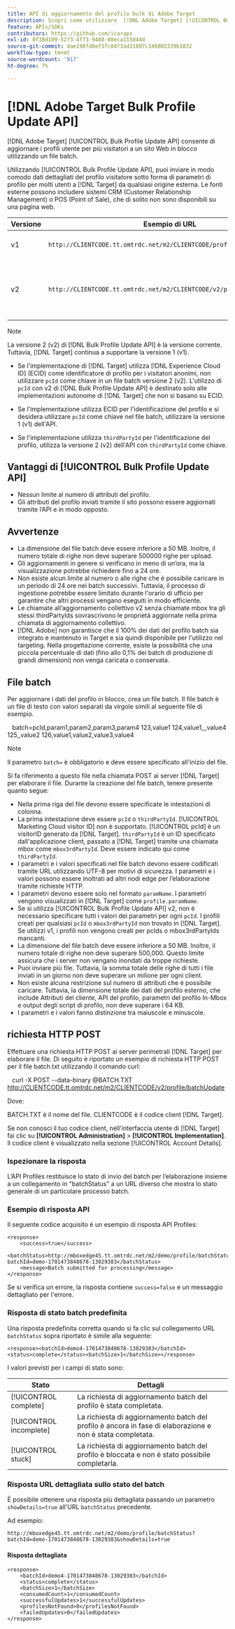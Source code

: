 ```yaml
---
title: API di aggiornamento del profilo bulk di Adobe Target
description: Scopri come utilizzare  [!DNL Adobe Target] [!UICONTROL Bulk Profile Update API] per inviare i dati del profilo di più visitatori a  [!DNL Target]  per l'utilizzo nel targeting.
feature: APIs/SDKs
contributors: https://github.com/icaraps
exl-id: 0f38d109-5273-4f73-9488-80eca115d44d
source-git-commit: dae198fd8ef3fc8473ad31807c146802339b1832
workflow-type: tm+mt
source-wordcount: '917'
ht-degree: 7%

---
```


# [!DNL Adobe Target Bulk Profile Update API]

[!DNL Adobe Target] [!UICONTROL Bulk Profile Update API] consente di aggiornare i profili utente per più visitatori a un sito Web in blocco utilizzando un file batch.

Utilizzando [!UICONTROL Bulk Profile Update API], puoi inviare in modo comodo dati dettagliati del profilo visitatore sotto forma di parametri di profilo per molti utenti a [!DNL Target] da qualsiasi origine esterna. Le fonti esterne possono includere sistemi CRM (Customer Relationship Management) o POS (Point of Sale), che di solito non sono disponibili su una pagina web.

| Versione | Esempio di URL | Funzioni |
| --- | --- | --- |
| v1 | `http://CLIENTCODE.tt.omtrdc.net/m2/CLIENTCODE/profile/batchUpdate` | Supporto solo per l’aggiornamento in blocco dei profili. |
| v2 | `http://CLIENTCODE.tt.omtrdc.net/m2/CLIENTCODE/v2/profile/batchUpdate` | <ul><li>Crea profilo se non trovato.</li><li>Aggiornamento dello stato per riga.</li></ul> |

>[!NOTE]
>
>La versione 2 (v2) di [!DNL Bulk Profile Update API] è la versione corrente. Tuttavia, [!DNL Target] continua a supportare la versione 1 (v1).
>
>* Se l&#39;implementazione di [!DNL Target] utilizza [!DNL Experience Cloud ID] (ECID) come identificatore di profilo per i visitatori anonimi, non utilizzare `pcId` come chiave in un file batch versione 2 (v2). L&#39;utilizzo di `pcId` con v2 di [!DNL Bulk Profile Update API] è destinato solo alle implementazioni autonome di [!DNL Target] che non si basano su ECID.
>
>* Se l&#39;implementazione utilizza ECID per l&#39;identificazione del profilo e si desidera utilizzare `pcId` come chiave nel file batch, utilizzare la versione 1 (v1) dell&#39;API.
>
>* Se l&#39;implementazione utilizza `thirdPartyId` per l&#39;identificazione del profilo, utilizza la versione 2 (v2) dell&#39;API con `thirdPartyId` come chiave.

## Vantaggi di [!UICONTROL Bulk Profile Update API]

* Nessun limite al numero di attributi del profilo.
* Gli attributi del profilo inviati tramite il sito possono essere aggiornati tramite l’API e in modo opposto.

## Avvertenze

* La dimensione del file batch deve essere inferiore a 50 MB. Inoltre, il numero totale di righe non deve superare 500000 righe per upload.
* Gli aggiornamenti in genere si verificano in meno di un’ora, ma la visualizzazione potrebbe richiedere fino a 24 ore.
* Non esiste alcun limite al numero o alle righe che è possibile caricare in un periodo di 24 ore nei batch successivi. Tuttavia, il processo di ingestione potrebbe essere limitato durante l&#39;orario di ufficio per garantire che altri processi vengano eseguiti in modo efficiente.
* Le chiamate all’aggiornamento collettivo v2 senza chiamate mbox tra gli stessi thirdPartyIds sovrascrivono le proprietà aggiornate nella prima chiamata di aggiornamento collettivo.
* [!DNL Adobe] non garantisce che il 100% dei dati del profilo batch sia integrato e mantenuto in Target e sia quindi disponibile per l&#39;utilizzo nel targeting. Nella progettazione corrente, esiste la possibilità che una piccola percentuale di dati (fino allo 0,1% dei batch di produzione di grandi dimensioni) non venga caricata o conservata.

## File batch

Per aggiornare i dati del profilo in blocco, crea un file batch. Il file batch è un file di testo con valori separati da virgole simili al seguente file di esempio.

``` ```
batch=pcId,param1,param2,param3,param4
123,value1
124,value1,,,value4
125,,value2
126,value1,value2,value3,value4
``` ```

>[!NOTE]
>
>Il parametro `batch=` è obbligatorio e deve essere specificato all&#39;inizio del file.

Si fa riferimento a questo file nella chiamata POST ai server [!DNL Target] per elaborare il file. Durante la creazione del file batch, tenere presente quanto segue:

* Nella prima riga del file devono essere specificate le intestazioni di colonna.
* La prima intestazione deve essere `pcId` o `thirdPartyId`. [!UICONTROL Marketing Cloud visitor ID] non è supportato. [!UICONTROL pcId] è un visitorID generato da [!DNL Target]. `thirdPartyId` è un ID specificato dall&#39;applicazione client, passato a [!DNL Target] tramite una chiamata mbox come `mbox3rdPartyId`. Deve essere indicato qui come `thirdPartyId`.
* I parametri e i valori specificati nel file batch devono essere codificati tramite URL utilizzando UTF-8 per motivi di sicurezza. I parametri e i valori possono essere inoltrati ad altri nodi edge per l’elaborazione tramite richieste HTTP.
* I parametri devono essere solo nel formato `paramName`. I parametri vengono visualizzati in [!DNL Target] come `profile.paramName`.
* Se si utilizza [!UICONTROL Bulk Profile Update API] v2, non è necessario specificare tutti i valori dei parametri per ogni `pcId`. I profili creati per qualsiasi `pcId` o `mbox3rdPartyId` non trovato in [!DNL Target]. Se utilizzi v1, i profili non vengono creati per pcIds o mbox3rdPartyIds mancanti.
* La dimensione del file batch deve essere inferiore a 50 MB. Inoltre, il numero totale di righe non deve superare 500,000. Questo limite assicura che i server non vengano inondati da troppe richieste.
* Puoi inviare più file. Tuttavia, la somma totale delle righe di tutti i file inviati in un giorno non deve superare un milione per ogni client.
* Non esiste alcuna restrizione sul numero di attributi che è possibile caricare. Tuttavia, la dimensione totale dei dati del profilo esterno, che include Attributi del cliente, API del profilo, parametri del profilo In-Mbox e output degli script di profilo, non deve superare i 64 KB.
* I parametri e i valori fanno distinzione tra maiuscole e minuscole.

## richiesta HTTP POST

Effettuare una richiesta HTTP POST ai server perimetrali [!DNL Target] per elaborare il file. Di seguito è riportato un esempio di richiesta HTTP POST per il file batch.txt utilizzando il comando curl:

``` ```
curl -X POST --data-binary @BATCH.TXT http://CLIENTCODE.tt.omtrdc.net/m2/CLIENTCODE/v2/profile/batchUpdate
``` ```

Dove:

BATCH.TXT è il nome del file. CLIENTCODE è il codice client [!DNL Target].

Se non conosci il tuo codice client, nell&#39;interfaccia utente di [!DNL Target] fai clic su **[!UICONTROL Administration]** > **[!UICONTROL Implementation]**. Il codice client è visualizzato nella sezione [!UICONTROL Account Details].

### Ispezionare la risposta

L’API Profiles restituisce lo stato di invio del batch per l’elaborazione insieme a un collegamento in &quot;batchStatus&quot; a un URL diverso che mostra lo stato generale di un particolare processo batch.

### Esempio di risposta API

Il seguente codice acquisito è un esempio di risposta API Profiles:

```
<response>
    <success>true</success>
    <batchStatus>http://mboxedge45.tt.omtrdc.net/m2/demo/profile/batchStatus?batchId=demo-1701473848678-13029383</batchStatus>
    <message>Batch submitted for processing</message>
</response>
```

Se si verifica un errore, la risposta contiene `success=false` e un messaggio dettagliato per l&#39;errore.

### Risposta di stato batch predefinita

Una risposta predefinita corretta quando si fa clic sul collegamento URL `batchStatus` sopra riportato è simile alla seguente:

```
<response><batchId>demo4-1701473848678-13029383</batchId><status>complete</status><batchSize>1</batchSize></response>
```

I valori previsti per i campi di stato sono:

| Stato | Dettagli |
| --- | --- |
| [!UICONTROL complete] | La richiesta di aggiornamento batch del profilo è stata completata. |
| [!UICONTROL incomplete] | La richiesta di aggiornamento batch del profilo è ancora in fase di elaborazione e non è stata completata. |
| [!UICONTROL stuck] | La richiesta di aggiornamento batch del profilo è bloccata e non è stato possibile completarla. |

### Risposta URL dettagliata sullo stato del batch

È possibile ottenere una risposta più dettagliata passando un parametro `showDetails=true` all&#39;URL `batchStatus` precedente.

Ad esempio:

```
http://mboxedge45.tt.omtrdc.net/m2/demo/profile/batchStatus?batchId=demo-1701473848678-13029383&showDetails=true
```

#### Risposta dettagliata

```
<response>
    <batchId>demo4-1701473848678-13029383</batchId>
    <status>complete</status>
    <batchSize>1</batchSize>
    <consumedCount>1</consumedCount>
    <successfulUpdates>1</successfulUpdates>
    <profilesNotFound>0</profilesNotFound>
    <failedUpdates>0</failedUpdates>
</response>
```

